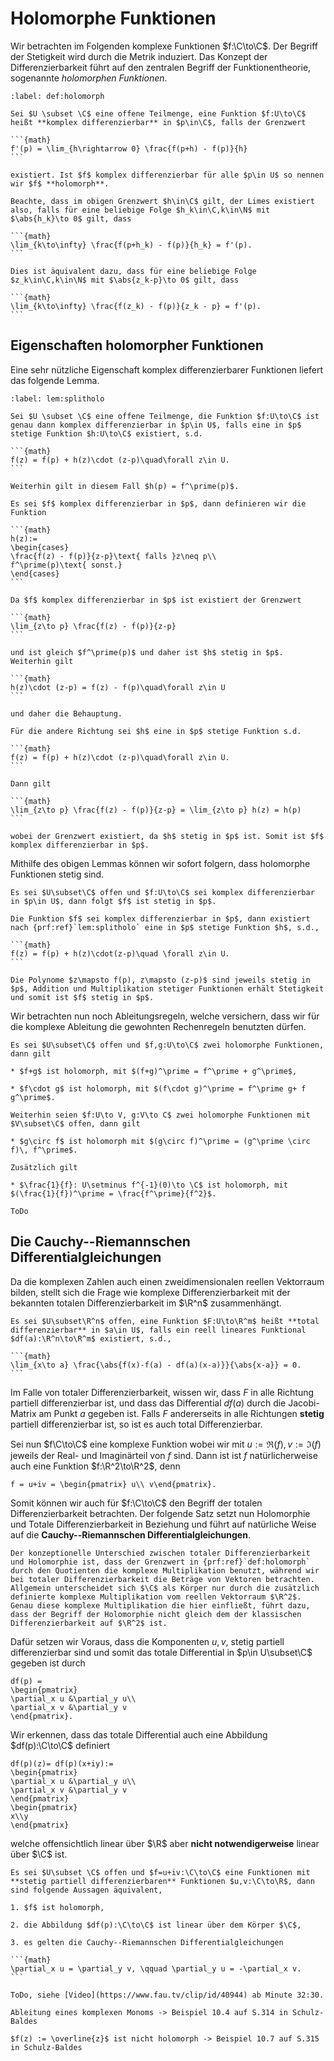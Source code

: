 # Holomorphe Funktionen

Wir betrachten im Folgenden komplexe Funktionen $f:\C\to\C$. Der Begriff der Stetigkeit wird durch die Metrik induziert. Das Konzept der Differenzierbarkeit führt auf den zentralen Begriff der Funktionentheorie, sogenannte *holomorphen Funktionen*.

````{prf:definition} Holomorphe Funktion
:label: def:holomorph

Sei $U \subset \C$ eine offene Teilmenge, eine Funktion $f:U\to\C$ heißt **komplex differenzierbar** in $p\in\C$, falls der Grenzwert

```{math}
f'(p) = \lim_{h\rightarrow 0} \frac{f(p+h) - f(p)}{h}
```

existiert. Ist $f$ komplex differenzierbar für alle $p\in U$ so nennen wir $f$ **holomorph**.

````

````{prf:remark}
Beachte, dass im obigen Grenzwert $h\in\C$ gilt, der Limes existiert also, falls für eine beliebige Folge $h_k\in\C,k\in\N$ mit $\abs{h_k}\to 0$ gilt, dass

```{math}
\lim_{k\to\infty} \frac{f(p+h_k) - f(p)}{h_k} = f'(p).
```

Dies ist äquivalent dazu, dass für eine beliebige Folge $z_k\in\C,k\in\N$ mit $\abs{z_k-p}\to 0$ gilt, dass

```{math}
\lim_{k\to\infty} \frac{f(z_k) - f(p)}{z_k - p} = f'(p).
```
````

## Eigenschaften holomorpher Funktionen

Eine sehr nützliche Eigenschaft komplex differenzierbarer Funktionen liefert das folgende Lemma.

````{prf:lemma}
:label: lem:splitholo

Sei $U \subset \C$ eine offene Teilmenge, die Funktion $f:U\to\C$ ist genau dann komplex differenzierbar in $p\in U$, falls eine in $p$ stetige Funktion $h:U\to\C$ existiert, s.d.

```{math}
f(z) = f(p) + h(z)\cdot (z-p)\quad\forall z\in U.
```

Weiterhin gilt in diesem Fall $h(p) = f^\prime(p)$.
````

````{prf:proof}
Es sei $f$ komplex differenzierbar in $p$, dann definieren wir die Funktion

```{math}
h(z):=
\begin{cases}
\frac{f(z) - f(p)}{z-p}\text{ falls }z\neq p\\
f^\prime(p)\text{ sonst.}
\end{cases}
```

Da $f$ komplex differenzierbar in $p$ ist existiert der Grenzwert

```{math}
\lim_{z\to p} \frac{f(z) - f(p)}{z-p}
```

und ist gleich $f^\prime(p)$ und daher ist $h$ stetig in $p$. Weiterhin gilt

```{math}
h(z)\cdot (z-p) = f(z) - f(p)\quad\forall z\in U
```

und daher die Behauptung. 

Für die andere Richtung sei $h$ eine in $p$ stetige Funktion s.d.

```{math}
f(z) = f(p) + h(z)\cdot (z-p)\quad\forall z\in U.
```

Dann gilt

```{math}
\lim_{z\to p} \frac{f(z) - f(p)}{z-p} = \lim_{z\to p} h(z) = h(p)
```

wobei der Grenzwert existiert, da $h$ stetig in $p$ ist. Somit ist $f$ komplex differenzierbar in $p$.

````

Mithilfe des obigen Lemmas können wir sofort folgern, dass holomorphe Funktionen stetig sind.

````{prf:lemma}
Es sei $U\subset\C$ offen und $f:U\to\C$ sei komplex differenzierbar in $p\in U$, dann folgt $f$ ist stetig in $p$.
````

````{prf:proof}
Die Funktion $f$ sei komplex differenzierbar in $p$, dann existiert nach {prf:ref}`lem:splitholo` eine in $p$ stetige Funktion $h$, s.d., 

```{math}
f(z) = f(p) + h(z)\cdot(z-p)\quad \forall z\in U.
```

Die Polynome $z\mapsto f(p), z\mapsto (z-p)$ sind jeweils stetig in $p$, Addition und Multiplikation stetiger Funktionen erhält Stetigkeit und somit ist $f$ stetig in $p$.
````

Wir betrachten nun noch Ableitungsregeln, welche versichern, dass wir für die komplexe Ableitung die gewohnten Rechenregeln benutzten dürfen.

````{prf:lemma} Komplexe Ableitungsregeln
Es sei $U\subset\C$ offen und $f,g:U\to\C$ zwei holomorphe Funktionen, dann gilt

* $f+g$ ist holomorph, mit $(f+g)^\prime = f^\prime + g^\prime$,

* $f\cdot g$ ist holomorph, mit $(f\cdot g)^\prime = f^\prime g+ f g^\prime$.

Weiterhin seien $f:U\to V, g:V\to C$ zwei holomorphe Funktionen mit $V\subset\C$ offen, dann gilt

* $g\circ f$ ist holomorph mit $(g\circ f)^\prime = (g^\prime \circ f)\, f^\prime$.

Zusätzlich gilt 

* $\frac{1}{f}: U\setminus f^{-1}(0)\to \C$ ist holomorph, mit $(\frac{1}{f})^\prime = \frac{f^\prime}{f^2}$.
````

````{prf:proof}
ToDo
````

## Die Cauchy--Riemannschen Differentialgleichungen

Da die komplexen Zahlen auch einen zweidimensionalen reellen Vektorraum bilden, stellt sich die Frage wie komplexe Differenzierbarkeit mit der bekannten totalen Differenzierbarkeit im $\R^n$ zusammenhängt.

````{prf:definition}
Es sei $U\subset\R^n$ offen, eine Funktion $F:U\to\R^m$ heißt **total differenzierbar** in $a\in U$, falls ein reell lineares Funktional $df(a):\R^n\to\R^m$ existiert, s.d.,

```{math}
\lim_{x\to a} \frac{\abs{f(x)-f(a) - df(a)(x-a)}}{\abs{x-a}} = 0.
```
````

Im Falle von totaler Differenzierbarkeit, wissen wir, dass $F$ in alle Richtung partiell differenzierbar ist, und dass das Differential $df(a)$ durch die Jacobi-Matrix am Punkt $a$ gegeben ist. Falls $F$ andererseits in alle Richtungen **stetig** partiell differenzierbar ist, so ist es auch total Differenzierbar.

Sei nun $f\C\to\C$ eine komplexe Funktion wobei wir mit $u:=\Re(f),v:=\Im(f)$ jeweils der Real- und Imaginärteil von $f$ sind. Dann ist ist $f$ natürlicherweise auch eine Funktion $f:\R^2\to\R^2$, denn

```{math}
f = u+iv = \begin{pmatrix} u\\ v\end{pmatrix}.
```

Somit können wir auch für $f:\C\to\C$ den Begriff der totalen Differenzierbarkeit betrachten. Der folgende Satz setzt nun Holomorphie und Totale Differenzierbarkeit in Beziehung und führt auf natürliche Weise auf die **Cauchy--Riemannschen Differentialgleichungen**.

````{prf:remark}
Der konzeptionelle Unterschied zwischen totaler Differenzierbarkeit und Holomorphie ist, dass der Grenzwert in {prf:ref}`def:holomorph` durch den Quotienten die komplexe Multiplikation benutzt, während wir bei totaler Differenzierbarkeit die Beträge von Vektoren betrachten. Allgemein unterscheidet sich $\C$ als Körper nur durch die zusätzlich definierte komplexe Multiplikation vom reellen Vektorraum $\R^2$. Genau diese komplexe Multiplikation die hier einfließt, führt dazu, dass der Begriff der Holomorphie nicht gleich dem der klassischen Differenzierbarkeit auf $\R^2$ ist.
````

Dafür setzen wir Voraus, dass die Komponenten $u,v$, stetig partiell differenzierbar sind und somit das totale Differential in $p\in U\subset\C$ gegeben ist durch

```{math}
df(p) = 
\begin{pmatrix} 
\partial_x u &\partial_y u\\
\partial_x v &\partial_y v
\end{pmatrix}.
```

Wir erkennen, dass das totale Differential auch eine Abbildung $df(p):\C\to\C$ definiert

```{math}
df(p)(z)= df(p)(x+iy):= 
\begin{pmatrix} 
\partial_x u &\partial_y u\\
\partial_x v &\partial_y v
\end{pmatrix}
\begin{pmatrix}
x\\y
\end{pmatrix}
```

welche offensichtlich linear über $\R$ aber **nicht notwendigerweise** linear über $\C$ ist.

````{prf:theorem}
Es sei $U\subset \C$ offen und $f=u+iv:\C\to\C$ eine Funktionen mit **stetig partiell differenzierbaren** Funktionen $u,v:\C\to\R$, dann sind folgende Aussagen äquivalent,

1. $f$ ist holomorph,

2. die Abbildung $df(p):\C\to\C$ ist linear über dem Körper $\C$,

3. es gelten die Cauchy--Riemannschen Differentialgleichungen

```{math}
\partial_x u = \partial_y v, \qquad \partial_y u = -\partial_x v.
```

````

````{prf:proof}
ToDo, siehe [Video](https://www.fau.tv/clip/id/40944) ab Minute 32:30.
````

````{prf:example} Holomorphe Funktionen
Ableitung eines komplexen Monoms -> Beispiel 10.4 auf S.314 in Schulz-Baldes

$f(z) := \overline{z}$ ist nicht holomorph -> Beispiel 10.7 auf S.315 in Schulz-Baldes
````

